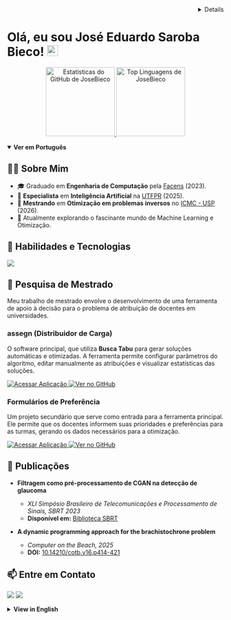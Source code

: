 <div align="right">
  <a title="Switch to English">
    <details>
      <summary>🇧🇷</summary>
      <a href="README-EN.md">Click here to see the English version</a>
    </details>
  </a>
</div>

# Olá, eu sou José Eduardo Saroba Bieco! <img src="https://media.giphy.com/media/hvRJCLFzcasrR4ia7z/giphy.gif" width="25px">

<p align="center">
  <a href="https://github.com/JoseBieco">
    <img src="https://github-readme-stats.vercel.app/api?username=JoseBieco&show_icons=true&theme=gotham&include_all_commits=true&count_private=true" alt="Estatísticas do GitHub de JoseBieco" height="160em" />
    <img src="https://github-readme-stats.vercel.app/api/top-langs/?username=JoseBieco&layout=compact&langs_count=7&theme=gotham" alt="Top Linguagens de JoseBieco" height="160em" />
  </a>
</p>

<details open>
<summary><strong>Ver em Português</strong></summary>

## 👨‍💻 Sobre Mim

- 🎓 Graduado em **Engenharia de Computação** pela [Facens](https://facens.br) (2023).
- 🧠 **Especialista** em **Inteligência Artificial** na [UTFPR](https://www.utfpr.edu.br/campus/cornelioprocopio) (2025).
- 🔬 **Mestrando** em **Otimização em problemas inversos** no [ICMC - USP](https://www.icmc.usp.br) (2026).
- 🌱 Atualmente explorando o fascinante mundo de Machine Learning e Otimização.

## 🚀 Habilidades e Tecnologias

<p align="left">
  <a href="https://skillicons.dev">
    <img src="https://skillicons.dev/icons?i=javascript,typescript,python,react,nextjs,laravel,latex,materialui,tensorflow" />
  </a>
</p>

## 🔬 Pesquisa de Mestrado

Meu trabalho de mestrado envolve o desenvolvimento de uma ferramenta de apoio à decisão para o problema de atribuição de docentes em universidades.

### assegn (Distribuidor de Carga)
O software principal, que utiliza **Busca Tabu** para gerar soluções automáticas e otimizadas. A ferramenta permite configurar parâmetros do algoritmo, editar manualmente as atribuições e visualizar estatísticas das soluções.

<p>
  <a href="https://distribuidor-de-carga.vercel.app" target="_blank">
    <img src="https://img.shields.io/badge/Acessar%20Aplica%C3%A7%C3%A3o-%230077B5?style=for-the-badge&logo=vercel&logoColor=white" alt="Acessar Aplicação">
  </a>
  <a href="https://github.com/InvOptLab/distribuidor-de-carga" target="_blank">
    <img src="https://img.shields.io/badge/Ver%20no%20GitHub-%23333?style=for-the-badge&logo=github&logoColor=white" alt="Ver no GitHub">
  </a>
</p>

### Formulários de Preferência
Um projeto secundário que serve como entrada para a ferramenta principal. Ele permite que os docentes informem suas prioridades e preferências para as turmas, gerando os dados necessários para a otimização.

<p>
  <a href="https://invoptlab.github.io/formularios" target="_blank">
    <img src="https://img.shields.io/badge/Acessar%20Aplica%C3%A7%C3%A3o-%230077B5?style=for-the-badge&logo=github&logoColor=white" alt="Acessar Aplicação">
  </a>
  <a href="https://github.com/InvOptLab/formularios" target="_blank">
    <img src="https://img.shields.io/badge/Ver%20no%20GitHub-%23333?style=for-the-badge&logo=github&logoColor=white" alt="Ver no GitHub">
  </a>
</p>

## 📝 Publicações

- **Filtragem como pré-processamento de CGAN na detecção de glaucoma**
  - *XLI Simpósio Brasileiro de Telecomunicações e Processamento de Sinais, SBRT 2023*
  - **Disponível em:** [Biblioteca SBRT](https://biblioteca.sbrt.org.br/articles/4426)

- **A dynamic programming approach for the brachistochrone problem**
  - *Computer on the Beach, 2025*
  - **DOI:** [10.14210/cotb.v16.p414-421](https://doi.org/10.14210/cotb.v16.p414-421)

## 📫 Entre em Contato

<p align="left">
<a href="https://www.linkedin.com/in/josebieco/" target="_blank"><img src="https://img.shields.io/badge/-LinkedIn-%230077B5?style=for-the-badge&logo=linkedin&logoColor=white" target="_blank"></a>
<a href="mailto:josebieco@gmail.com"><img src="https://img.shields.io/badge/-Gmail-%23333?style=for-the-badge&logo=gmail&logoColor=white" target="_blank"></a>
</p>

</details>

<details>
<summary><strong>View in English</strong></summary>

## 👨‍💻 About Me

- 🎓 Graduated in **Computer Engineering** from [Facens](https://facens.br) (2023).
- 🧠 Specialist in **Artificial Intelligence** from [UTFPR](https://www.utfpr.edu.br/campus/cornelioprocopio) (2025).
- 🔬 Master's Student in **Optimization in inverse problems** at [ICMC - USP](https://www.icmc.usp.br) (2026).
- 🌱 Currently exploring the fascinating world of Machine Learning and Optimization.

## 🚀 Skills and Technologies

<p align="left">
  <a href="https://skillicons.dev">
    <img src="https://skillicons.dev/icons?i=javascript,typescript,python,react,nextjs,laravel,latex,materialui,tensorflow" />
  </a>
</p>

## 🔬 Master's Research

My master's research involves developing a decision support tool for the teacher assignment problem in universities.

### assegn (Load Balancer)
The main software, which uses **Tabu Search** to generate automatic and optimized solutions. The tool allows configuring algorithm parameters, manually editing assignments, and viewing statistics of the generated solutions.

<p>
  <a href="https://distribuidor-de-carga.vercel.app" target="_blank">
    <img src="https://img.shields.io/badge/Access%20Application-%230077B5?style=for-the-badge&logo=vercel&logoColor=white" alt="Access Application">
  </a>
  <a href="https://github.com/InvOptLab/distribuidor-de-carga" target="_blank">
    <img src="https://img.shields.io/badge/View%20on%20GitHub-%23333?style=for-the-badge&logo=github&logoColor=white" alt="View on GitHub">
  </a>
</p>

### Preference Forms
A secondary project that serves as input for the main tool. It allows teachers to report their priorities and preferences for classes, generating the necessary data for optimization.

<p>
  <a href="https://invoptlab.github.io/formularios" target="_blank">
    <img src="https://img.shields.io/badge/Access%20Application-%230077B5?style=for-the-badge&logo=github&logoColor=white" alt="Access Application">
  </a>
  <a href="https://github.com/InvOptLab/formularios" target="_blank">
    <img src="https://img.shields.io/badge/View%20on%20GitHub-%23333?style=for-the-badge&logo=github&logoColor=white" alt="View on GitHub">
  </a>
</p>

## 📝 Publications

- **Filtering as a CGAN pre-processing step in glaucoma detection**
  - *XLI Brazilian Symposium on Telecommunications and Signal Processing, SBRT 2023*
  - **Available at:** [SBRT Library](https://biblioteca.sbrt.org.br/articles/4426)

- **A dynamic programming approach for the brachistochrone problem**
  - *Computer on the Beach, 2025*
  - **DOI:** [10.14210/cotb.v16.p414-421](https://doi.org/10.14210/cotb.v16.p414-421)

## 📫 Contact Me

<p align="left">
<a href="https://www.linkedin.com/in/josebieco/" target="_blank"><img src="https://img.shields.io/badge/-LinkedIn-%230077B5?style=for-the-badge&logo=linkedin&logoColor=white" target="_blank"></a>
<a href="mailto:josebieco@gmail.com"><img src="https://img.shields.io/badge/-Gmail-%23333?style=for-the-badge&logo=gmail&logoColor=white" target="_blank"></a>
</p>

</details>
